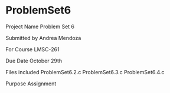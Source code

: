 # ProblemSet6

Project Name 
Problem Set 6

Submitted by
Andrea Mendoza

For Course
LMSC-261

Due Date
October 29th

Files included 
ProblemSet6.2.c
ProblemSet6.3.c
ProblemSet6.4.c

Purpose
Assignment
